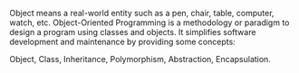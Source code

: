 Object means a real-world entity such as a pen, chair, table, computer, watch, etc. Object-Oriented Programming is a methodology or paradigm to design a program using classes and objects. It simplifies software development and maintenance by providing some concepts:

Object,
Class,
Inheritance,
Polymorphism,
Abstraction,
Encapsulation.
